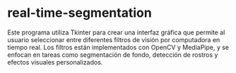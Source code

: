 # real-time-segmentation
Este programa utiliza Tkinter para crear una interfaz gráfica que permite al usuario seleccionar entre diferentes filtros de visión por computadora en tiempo real. Los filtros están implementados con OpenCV y MediaPipe, y se enfocan en tareas como segmentación de fondo, detección de rostros y efectos visuales personalizados.
